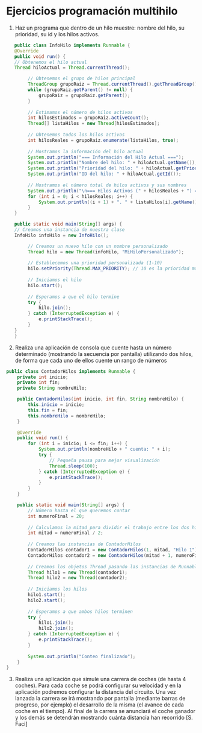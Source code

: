 # Ejercicios programación multihilo

1. Haz un programa que dentro de un hilo muestre: nombre del hilo, su prioridad, su id y los hilos activos.
````java
   public class InfoHilo implements Runnable {
   @Override
   public void run() {
   // Obtenemos el hilo actual
   Thread hiloActual = Thread.currentThread();

        // Obtenemos el grupo de hilos principal
        ThreadGroup grupoRaiz = Thread.currentThread().getThreadGroup();
        while (grupoRaiz.getParent() != null) {
            grupoRaiz = grupoRaiz.getParent();
        }
        
        // Estimamos el número de hilos activos
        int hilosEstimados = grupoRaiz.activeCount();
        Thread[] listaHilos = new Thread[hilosEstimados];
        
        // Obtenemos todos los hilos activos
        int hilosReales = grupoRaiz.enumerate(listaHilos, true);
        
        // Mostramos la información del hilo actual
        System.out.println("=== Información del Hilo Actual ===");
        System.out.println("Nombre del hilo: " + hiloActual.getName());
        System.out.println("Prioridad del hilo: " + hiloActual.getPriority());
        System.out.println("ID del hilo: " + hiloActual.getId());
        
        // Mostramos el número total de hilos activos y sus nombres
        System.out.println("\n=== Hilos Activos (" + hilosReales + ") ===");
        for (int i = 0; i < hilosReales; i++) {
            System.out.println((i + 1) + ". " + listaHilos[i].getName());
        }
   }

   public static void main(String[] args) {
   // Creamos una instancia de nuestra clase
   InfoHilo infoHilo = new InfoHilo();

        // Creamos un nuevo hilo con un nombre personalizado
        Thread hilo = new Thread(infoHilo, "MiHiloPersonalizado");
        
        // Establecemos una prioridad personalizada (1-10)
        hilo.setPriority(Thread.MAX_PRIORITY); // 10 es la prioridad máxima
        
        // Iniciamos el hilo
        hilo.start();
        
        // Esperamos a que el hilo termine
        try {
            hilo.join();
        } catch (InterruptedException e) {
            e.printStackTrace();
        }
   }
   }
   ````
2. Realiza una aplicación de consola que cuente hasta un número determinado (mostrando la secuencia por pantalla) utilizando dos hilos, de forma que cada uno de ellos cuente un rango de números
````java
public class ContadorHilos implements Runnable {
    private int inicio;
    private int fin;
    private String nombreHilo;

    public ContadorHilos(int inicio, int fin, String nombreHilo) {
        this.inicio = inicio;
        this.fin = fin;
        this.nombreHilo = nombreHilo;
    }

    @Override
    public void run() {
        for (int i = inicio; i <= fin; i++) {
            System.out.println(nombreHilo + " cuenta: " + i);
            try {
                // Pequeña pausa para mejor visualización
                Thread.sleep(100);
            } catch (InterruptedException e) {
                e.printStackTrace();
            }
        }
    }

    public static void main(String[] args) {
        // Número hasta el que queremos contar
        int numeroFinal = 20;
        
        // Calculamos la mitad para dividir el trabajo entre los dos hilos
        int mitad = numeroFinal / 2;
        
        // Creamos las instancias de ContadorHilos
        ContadorHilos contador1 = new ContadorHilos(1, mitad, "Hilo 1");
        ContadorHilos contador2 = new ContadorHilos(mitad + 1, numeroFinal, "Hilo 2");
        
        // Creamos los objetos Thread pasando las instancias de Runnable
        Thread hilo1 = new Thread(contador1);
        Thread hilo2 = new Thread(contador2);
        
        // Iniciamos los hilos
        hilo1.start();
        hilo2.start();
        
        // Esperamos a que ambos hilos terminen
        try {
            hilo1.join();
            hilo2.join();
        } catch (InterruptedException e) {
            e.printStackTrace();
        }
        
        System.out.println("Conteo finalizado");
    }
}
````

3. Realiza una aplicación que simule una carrera de coches (de hasta 4 coches). Para cada coche se podrá configurar su velocidad y en la aplicación podremos configurar la distancia del circuito. Una vez lanzada la carrera se irá mostrando por pantalla (mediante barras de progreso, por ejemplo) el desarrollo de la misma (el avance de cada coche en el tiempo). Al final de la carrera se anunciará el coche ganador y los demás se detendrán mostrando cuánta distancia han recorrido [S. Faci] 



